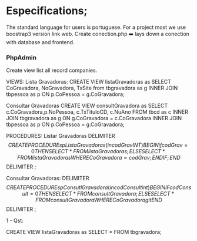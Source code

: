 # Especifications;
The standard language  for users is portuguese.
For a project most we use boostrap3 version link web. 
Create conection.php :arrow_right: lays down a conection with database and frontend.


### PhpAdmin
Create view list all record companies.

VIEWS:
Lista Gravadoras:
CREATE VIEW listaGravadoras
as 
SELECT CoGravadora, NoGravadora, TxSite from tbgravadora as g 
INNER JOIN tbpessoa as p 
ON p.CoPessoa = g.CoGravadora;

Consultar Gravadoras
CREATE VIEW consultGravadora
as
SELECT c.CoGravadora,p.NoPessoa, c.TxTituloCD, c.NuAno FROM tbcd as c 
INNER JOIN tbgravadora as g 
ON g.CoGravadora = c.CoGravadora
INNER JOIN tbpessoa as p 
ON p.CoPessoa = g.CoGravadora;

PROCEDURES:
Listar Gravadoras
DELIMITER $$
CREATE PROCEDURE spListaGravadoras (in codGrav INT)
BEGIN
	if codGrav = 0 THEN
    	SELECT * FROM listaGravadoras;
    ELSE
    	SELECT * FROM listaGravadoras WHERE CoGravadora = codGrav;
    END IF;
 END $$
 DELIMITER ;


Consultar Gravadoras:
DELIMITER $$
CREATE PROCEDURE spConsutlGravadora( in codConsult int)
BEGIN
	IF codConsult = 0 THEN
    	SELECT * FROM consultGravadora;
    ELSE
    	SELECT * FROM consultGravadora WHERE CoGravadoragit 
END $$
DELIMITER ;

1 - Qst:

CREATE VIEW listaGravadoras
as
SELECT * FROM tbgravadora; 